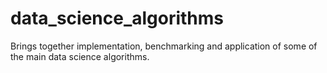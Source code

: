 # data_science_algorithms
Brings together implementation, benchmarking and application of some of the main data science algorithms.
